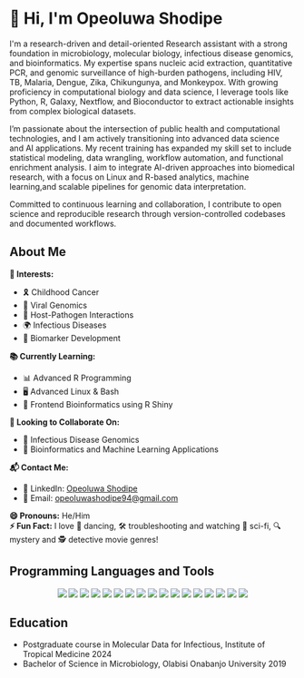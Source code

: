 # 👋 Hi, I'm Opeoluwa Shodipe

I'm a research-driven and detail-oriented Research assistant with a strong foundation in microbiology, molecular biology, infectious disease genomics, and bioinformatics. My expertise spans nucleic acid extraction, quantitative PCR, and genomic surveillance of high-burden pathogens, including HIV, TB, Malaria, Dengue, Zika, Chikungunya, and Monkeypox. With growing proficiency in computational biology and data science, I leverage tools like Python, R, Galaxy, Nextflow, and Bioconductor to extract actionable insights from complex biological datasets.

I’m passionate about the intersection of public health and computational technologies, and I am actively transitioning into advanced data science and AI applications. My recent training has expanded my skill set to include statistical modeling, data wrangling, workflow automation, and functional enrichment analysis. I aim to integrate AI-driven approaches into biomedical research, with a focus on Linux and R-based analytics, machine learning,and scalable pipelines for genomic data interpretation.

Committed to continuous learning and collaboration, I contribute to open science and reproducible research through version-controlled codebases and documented workflows.

## About Me

**🌟 Interests:**  
- 🎗️ Childhood Cancer  
- 🧬 Viral Genomics  
- 🦠 Host-Pathogen Interactions  
- 🌍 Infectious Diseases  
- 🧪 Biomarker Development  

**📚 Currently Learning:**  
- 📊 Advanced R Programming  
- 🖥️ Advanced Linux & Bash  
- 🚀 Frontend Bioinformatics using R Shiny  

**🤝 Looking to Collaborate On:**  
- 🧫 Infectious Disease Genomics  
- 🤖 Bioinformatics and Machine Learning Applications  

**📬 Contact Me:**  
- 🔗 LinkedIn: [Opeoluwa Shodipe](https://www.linkedin.com/in/opeoluwa-shodipe-6b44aa208/)  
- 📧 Email: [opeoluwashodipe94@gmail.com](mailto:opeoluwashodipe94@gmail.com)  

**😄 Pronouns:** He/Him  
**⚡ Fun Fact:** I love 💃 dancing, 🛠️ troubleshooting and watching 🎥 sci-fi, 🔍 mystery and 🕵️ detective movie genres!  

## Programming Languages and Tools
<p align="center">
  <img src="https://img.shields.io/badge/Python-3776AB?logo=python&logoColor=white&style=for-the-badge" />
  <img src="https://img.shields.io/badge/R-276DC3?logo=r&logoColor=white&style=for-the-badge" />
  <img src="https://img.shields.io/badge/Bash-4EAA25?logo=gnu-bash&logoColor=white&style=for-the-badge" />
  <img src="https://img.shields.io/badge/SQL-336791?logo=postgresql&logoColor=white&style=for-the-badge" />
  <img src="https://img.shields.io/badge/JavaScript-F7DF1E?logo=javascript&logoColor=black&style=for-the-badge" />
  <img src="https://img.shields.io/badge/Linux-FCC624?logo=linux&logoColor=black&style=for-the-badge" />
  <img src="https://img.shields.io/badge/Conda-44A833?logo=anaconda&logoColor=white&style=for-the-badge" />
  <img src="https://img.shields.io/badge/Git-F05032?logo=git&logoColor=white&style=for-the-badge" />
  <img src="https://img.shields.io/badge/GitHub-181717?logo=github&logoColor=white&style=for-the-badge" />
  <img src="https://img.shields.io/badge/Jupyter-F37626?logo=jupyter&logoColor=white&style=for-the-badge" />
  <img src="https://img.shields.io/badge/RStudio-75AADB?logo=rstudio&logoColor=white&style=for-the-badge" />
  <img src="https://img.shields.io/badge/Galaxy-4285F4?logo=galaxyproject&logoColor=white&style=for-the-badge" />
  <img src="https://img.shields.io/badge/Nextflow-6B2E53?logo=nextflow&logoColor=white&style=for-the-badge" />
  <img src="https://img.shields.io/badge/Shiny-008B8B?style=for-the-badge" />
  <img src="https://img.shields.io/badge/Microsoft%20Office-D83B01?logo=microsoft-office&logoColor=white&style=for-the-badge" />
  <img src="https://img.shields.io/badge/Adobe-FF0000?logo=adobe&logoColor=white&style=for-the-badge" />
  <img src="https://img.shields.io/badge/RAG%20and%20LLMs-2E7D32?style=for-the-badge" />
</p>

## Education
- Postgraduate course in Molecular Data for Infectious, Institute of Tropical Medicine 2024
- Bachelor of Science in Microbiology, Olabisi Onabanjo University 2019

